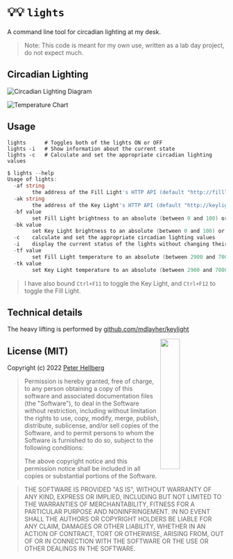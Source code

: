 # 💡💡 `lights`

A command line tool for circadian lighting at my desk.

> Note: This code is meant for my own use, written as a lab day project, do not expect much.

## Circadian Lighting

![Circadian Lighting Diagram](https://www.thelightingpractice.com/wp-content/uploads/2018/08/Sunset-Photo-Academic-Publication-Graphic.jpg)

![Temperature Chart](https://i.imgur.com/NiAdlGj.png)

## Usage

```
lights      # Toggles both of the lights ON or OFF
lights -i   # Show information about the current state
lights -c   # Calculate and set the appropriate circadian lighting values
```

```go
$ lights --help
Usage of lights:
  -af string
    	the address of the Fill Light's HTTP API (default "http://filllight:9123")
  -ak string
    	the address of the Key Light's HTTP API (default "http://keylight:9123")
  -bf value
    	set Fill Light brightness to an absolute (between 0 and 100) or relative (-N or +N) percentage
  -bk value
    	set Key Light brightness to an absolute (between 0 and 100) or relative (-N or +N) percentage
  -c	calculate and set the appropriate circadian lighting values
  -i	display the current status of the lights without changing their state
  -tf value
    	set Fill Light temperature to an absolute (between 2900 and 7000) or relative (-N or +N) degrees
  -tk value
    	set Key Light temperature to an absolute (between 2900 and 7000) or relative (-N or +N) degrees
```

> I have also bound `Ctrl+F11` to toggle the Key Light, and `Ctrl+F12` to toggle the Fill Light.

## Technical details

The heavy lifting is performed by [github.com/mdlayher/keylight](https://github.com/mdlayher/keylight/)

<img src="https://assets.c7.se/svg/viking-gopher.svg" align="right" width="30%" height="300">

## License (MIT)

Copyright (c) 2022 [Peter Hellberg](https://c7.se)

> Permission is hereby granted, free of charge, to any person obtaining
> a copy of this software and associated documentation files (the
> "Software"), to deal in the Software without restriction, including
> without limitation the rights to use, copy, modify, merge, publish,
> distribute, sublicense, and/or sell copies of the Software, and to
> permit persons to whom the Software is furnished to do so, subject to
> the following conditions:
>
> The above copyright notice and this permission notice shall be
> included in all copies or substantial portions of the Software.

> THE SOFTWARE IS PROVIDED "AS IS", WITHOUT WARRANTY OF ANY KIND,
> EXPRESS OR IMPLIED, INCLUDING BUT NOT LIMITED TO THE WARRANTIES OF
> MERCHANTABILITY, FITNESS FOR A PARTICULAR PURPOSE AND
> NONINFRINGEMENT. IN NO EVENT SHALL THE AUTHORS OR COPYRIGHT HOLDERS BE
> LIABLE FOR ANY CLAIM, DAMAGES OR OTHER LIABILITY, WHETHER IN AN ACTION
> OF CONTRACT, TORT OR OTHERWISE, ARISING FROM, OUT OF OR IN CONNECTION
> WITH THE SOFTWARE OR THE USE OR OTHER DEALINGS IN THE SOFTWARE.
